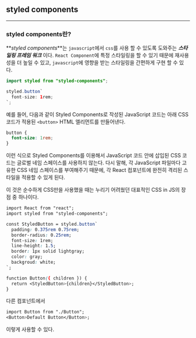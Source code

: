 ## styled components

---

### styled components란?

**_styled components_**는 `javascript`에서 `css`를 사용 할 수 있도록 도와주는 **_스타일링 프레임 워크_** 이다. `React Component`에 특정 스타일링을 할 수 있기 때문에 재사용성을 더 높일 수 있고, `javascript`에 영향을 받는 스타일링을 간편하게 구현 할 수 있다.

```java script
import styled from "styled-components";

styled.button`
  font-size: 1rem;
`;
```

예를 들어, 다음과 같이 Styled Components로 작성된 JavaScript 코드는 아래 CSS 코드가 적용된 `<button>` HTML 엘리먼트를 만들어낸다.

```CSS
button {
  font-size: 1rem;
}
```

이런 식으로 Styled Components를 이용해서 JavaScript 코드 안에 삽입된 CSS 코드는 글로벌 네임 스페이스를 사용하지 않는다. 다시 말해, 각 JavaScript 파일마다 고유한 CSS 네임 스페이스를 부여해주기 때문에, 각 React 컴포넌트에 완전히 격리된 스타일을 적용할 수 있게 된다.

이 것은 순수하게 CSS만을 사용했을 때는 누리기 어려웠던 대표적인 CSS in JS의 장점 중 하나이다.

```CSS
import React from "react";
import styled from "styled-components";

const StyledButton = styled.button`
  padding: 0.375rem 0.75rem;
  border-radius: 0.25rem;
  font-size: 1rem;
  line-height: 1.5;
  border: 1px solid lightgray;
  color: gray;
  backgroud: white;
`;

function Button({ children }) {
  return <StyledButton>{children}</StyledButton>;
}
```

다른 컴포넌트에서

```CSS
import Button from "./Button";
<Button>Default Button</Button>;
```

이렇게 사용할 수 있다.

